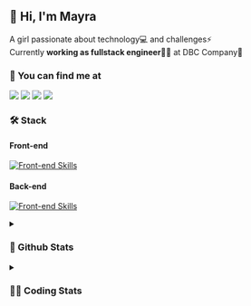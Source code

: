 ## 👋 Hi, I'm Mayra

A girl passionate about technology💻 and challenges⚡  
Currently **working as fullstack engineer**👩‍💻 at DBC Company🚀   

### 💬 You can find me at

<a href="https://mayra.dev" target="_blank" rel="noopener"><img src="https://img.shields.io/badge/-mayra.dev-005FED?style=flat&logo=Google-chrome&logoColor=white"/></a>
<a href="https://linkedin.com/in/mayraamaral" target="_blank" rel="noopener"><img src="https://img.shields.io/badge/-/mayraamaral-0077B5?style=flat&logo=Linkedin&logoColor=white"/></a>
<a href="mailto:mayra@mayra.dev" target="_blank" rel="noopener"><img src="https://img.shields.io/badge/-mayra@mayra.dev-D14836?style=flat&logo=Gmail&logoColor=white"/></a>
<a href="" target="_blank" rel="noopener"><img src="https://img.shields.io/badge/-mayraamaral-7289DA?style=flat&logo=Discord&logoColor=white"/></a>

### 🛠️ Stack
#### Front-end

[![Front-end Skills](https://skillicons.dev/icons?i=react,next,redux,styledcomponents,html,css,sass,js,ts,figma)](https://skillicons.dev)
#### Back-end

[![Front-end Skills](https://skillicons.dev/icons?i=java,spring,postgres,git,linux,bash,nodejs,docker,jenkins)](https://skillicons.dev)


<details>
    <summary><h3>📌 Github Stats</h3></summary>
    <div align="center">
        <table>
      <td><img height="160em" src="https://github-readme-stats.vercel.app/api?username=mayraamaral&show_icons=true&theme=algolia&hide_border=true&hide=stars&count_private=true" alt="Readme stats"></td>
      <td><img height="160em" src="https://github-readme-stats.vercel.app/api/top-langs/?username=mayraamaral&&layout=compact&&theme=algolia&hide_border=true&langs_count=6" alt="Language stats"></td>
       </table>
  </div> 
    

  <p align="center">
    <img src="https://github-readme-streak-stats.herokuapp.com?user=mayraamaral&theme=dark&hide_border=true&date_format=j%20M%5B%20Y%5D&locale=pt-br&background=050F2C&ring=0195DD&fire=23AA7D&currStreakLabel=23AA7D" alt="Streak stats">
  </p> 
</details>

<details>
  <summary><h3>👩‍💻 Coding Stats</h3></summary>
  
  <!--START_SECTION:waka-->
![Code Time](http://img.shields.io/badge/Code%20Time-181%20hrs%2047%20mins-blue)

**🐱 My GitHub Data** 

> 📦 579.0 kB Used in GitHub's Storage 
 > 
> 🏆 3 Contributions in the Year 2024
 > 
> 🚫 Not Opted to Hire
 > 
> 📜 51 Public Repositories 
 > 
> 🔑 25 Private Repositories 
 > 
**I'm an Early 🐤** 

```text
🌞 Morning                315 commits         ███░░░░░░░░░░░░░░░░░░░░░░   12.33 % 
🌆 Daytime                1328 commits        █████████████░░░░░░░░░░░░   52.00 % 
🌃 Evening                774 commits         ████████░░░░░░░░░░░░░░░░░   30.31 % 
🌙 Night                  137 commits         █░░░░░░░░░░░░░░░░░░░░░░░░   05.36 % 
```
📅 **I'm Most Productive on Tuesday** 

```text
Monday                   469 commits         █████░░░░░░░░░░░░░░░░░░░░   18.36 % 
Tuesday                  495 commits         █████░░░░░░░░░░░░░░░░░░░░   19.38 % 
Wednesday                349 commits         ███░░░░░░░░░░░░░░░░░░░░░░   13.66 % 
Thursday                 426 commits         ████░░░░░░░░░░░░░░░░░░░░░   16.68 % 
Friday                   404 commits         ████░░░░░░░░░░░░░░░░░░░░░   15.82 % 
Saturday                 132 commits         █░░░░░░░░░░░░░░░░░░░░░░░░   05.17 % 
Sunday                   279 commits         ███░░░░░░░░░░░░░░░░░░░░░░   10.92 % 
```


📊 **This Week I Spent My Time On** 

```text
🕑︎ Time Zone: America/Sao_Paulo

💬 Programming Languages: 
Java                     15 hrs 8 mins       ████████████████████████░   97.53 % 
Text                     14 mins             ░░░░░░░░░░░░░░░░░░░░░░░░░   01.52 % 
Other                    8 mins              ░░░░░░░░░░░░░░░░░░░░░░░░░   00.91 % 
GitIgnore file           0 secs              ░░░░░░░░░░░░░░░░░░░░░░░░░   00.04 % 

🔥 Editors: 
IntelliJ                 11 hrs 44 mins      ███████████████████░░░░░░   75.59 % 
VS Code                  3 hrs 47 mins       ██████░░░░░░░░░░░░░░░░░░░   24.41 % 

💻 Operating System: 
Linux                    15 hrs 31 mins      █████████████████████████   100.00 % 
```

**I Mostly Code in Java** 

```text
Java                     128 repos           ███████░░░░░░░░░░░░░░░░░░   29.09 % 
HTML                     94 repos            █████░░░░░░░░░░░░░░░░░░░░   21.36 % 
PLSQL                    1 repo              ░░░░░░░░░░░░░░░░░░░░░░░░░   00.23 % 
C#                       1 repo              ░░░░░░░░░░░░░░░░░░░░░░░░░   00.23 % 
PHP                      1 repo              ░░░░░░░░░░░░░░░░░░░░░░░░░   00.23 % 
```




 Last Updated on 04/01/2024 18:46:41 UTC
<!--END_SECTION:waka-->

</details>
